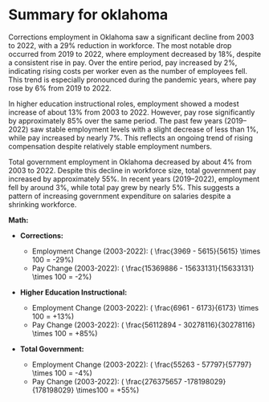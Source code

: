 # Summary for oklahoma

Corrections employment in Oklahoma saw a significant decline from 2003 to 2022, with a 29% reduction in workforce. The most notable drop occurred from 2019 to 2022, where employment decreased by 18%, despite a consistent rise in pay. Over the entire period, pay increased by 2%, indicating rising costs per worker even as the number of employees fell. This trend is especially pronounced during the pandemic years, where pay rose by 6% from 2019 to 2022.

In higher education instructional roles, employment showed a modest increase of about 13% from 2003 to 2022. However, pay rose significantly by approximately 85% over the same period. The past few years (2019–2022) saw stable employment levels with a slight decrease of less than 1%, while pay increased by nearly 7%. This reflects an ongoing trend of rising compensation despite relatively stable employment numbers.

Total government employment in Oklahoma decreased by about 4% from 2003 to 2022. Despite this decline in workforce size, total government pay increased by approximately 55%. In recent years (2019–2022), employment fell by around 3%, while total pay grew by nearly 5%. This suggests a pattern of increasing government expenditure on salaries despite a shrinking workforce.

**Math:**

- **Corrections:**
  - Employment Change (2003-2022): \( \frac{3969 - 5615}{5615} \times 100 = -29\%\)
  - Pay Change (2003-2022): \( \frac{15369886 - 15633131}{15633131} \times 100 = -2\%\)
  
- **Higher Education Instructional:**
  - Employment Change (2003-2022): \( \frac{6961 - 6173}{6173} \times 100 = +13\%\)
  - Pay Change (2003-2022): \( \frac{56112894 - 30278116}{30278116} \times 100 = +85\%\)

- **Total Government:**
   - Employment Change (2003-2022): \( \frac{55263 - 57797}{57797} \times 100 = -4\%\)
   - Pay Change (2003-2022): \( \frac{276375657 -178198029}{178198029} \times100 = +55\%\)